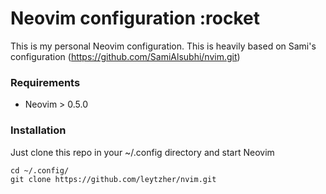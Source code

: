 # Neovim configuration :rocket

This is my personal Neovim configuration. This is heavily based on Sami's configuration (https://github.com/SamiAlsubhi/nvim.git)

### Requirements
- Neovim > 0.5.0


### Installation
Just clone this repo in your ~/.config directory and start Neovim
```
cd ~/.config/
git clone https://github.com/leytzher/nvim.git
```


